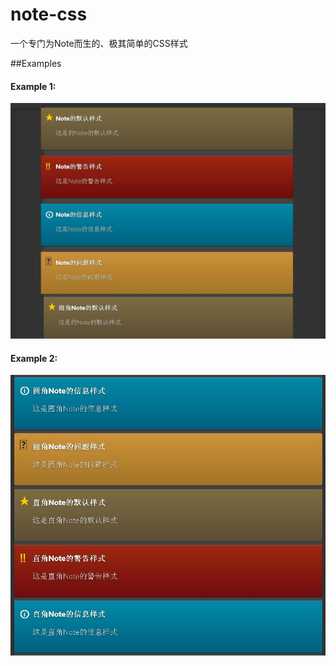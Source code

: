 note-css
========

一个专门为Note而生的、极其简单的CSS样式

##Examples 

#### Example 1:
  ![Example1](/images/example1.jpg)
#### Example 2:
  ![Example2](/images/example2.jpg)

